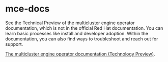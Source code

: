 # mce-docs

See the Technical Preview of the multicluster engine operator documentation, which is not in the official Red Hat documentation. You can learn basic processes like install and developer adoption. Within the documentation, you can also find ways to troubleshoot and reach out for support.


[The multicluster engine operator documentation (Technology Preview)](https://open-cluster-management.github.io/mce-docs/).



